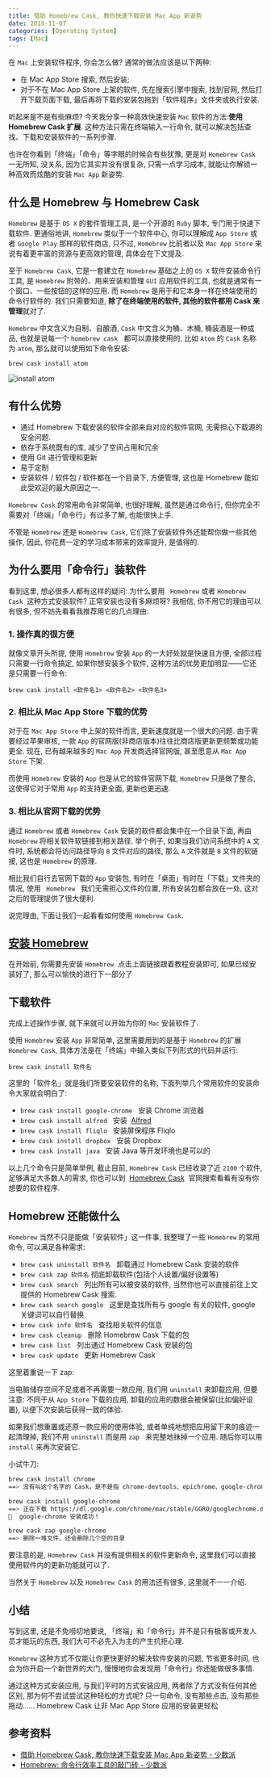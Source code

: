 ```yaml
---
title: 借助 Homebrew Cask, 教你快速下载安装 Mac App 新姿势
date: 2018-11-07
categories: [Operating System]
tags: [Mac]
---
```


在 `Mac` 上安装软件程序, 你会怎么做? 通常的做法应该是以下两种:

- 在 Mac App Store 搜索, 然后安装;
- 对于不在 Mac App Store 上架的软件, 先在搜索引擎中搜索, 找到官网, 然后打开下载页面下载, 最后再将下载的安装包拖到「软件程序」文件夹或执行安装.

听起来是不是有些麻烦? 今天我分享一种高效快速安装 `Mac` 软件的方法:**使用 Homebrew Cask 扩展**. 这种方法只需在终端输入一行命令, 就可以解决包括查找、下载和安装软件的一系列步骤.

也许在你看到「终端」「命令」等字眼的时候会有些犹豫, 更是对 `Homebrew Cask` 一无所知, 没关系, 因为它其实并没有很复杂, 只需一点学习成本, 就能让你解锁一种高效而炫酷的安装 `Mac App` 新姿势.

## 什么是 Homebrew 与 Homebrew Cask

`Homebrew` 是基于 `OS X` 的套件管理工具, 是一个开源的 `Ruby` 脚本, 专门用于快速下载软件. 更通俗地讲, `Homebrew` 类似于一个软件中心, 你可以理解成 `App Store` 或者 `Google Play` 那样的软件商店, 只不过, `Homebrew` 比前者以及 `Mac App Store` 来说有着更丰富的资源与更高效的管理, 具体会在下文提及.

至于 `Homebrew Cask`, 它是一套建立在 `Homebrew` 基础之上的 `OS X` 软件安装命令行工具, 是 `Homebrew` 附带的、用来安装和管理 `GUI` 应用软件的工具, 也就是通常有一个窗口、一些按钮的这样的应用. 而 `Homebrew` 是用于和它本身一样在终端使用的命令行软件的. 我们只需要知道, **除了在终端使用的软件, 其他的软件都用 Cask 来管理**就对了.

`Homebrew` 中文含义为自制、自酿酒, `Cask` 中文含义为桶、木桶, 桶装酒是一种成品, 也就是说每一个 `homebrew cask`   都可以直接使用的, 比如 `Atom` 的 `Cask` 名称为 `atom`, 那么就可以使用如下命令安装:

    brew cask install atom

![install atom](https://raw.githubusercontent.com/HenryTSZ/img/master/post/mac/054.gif)

## 有什么优势

- 通过 Homebrew 下载安装的软件全部来自对应的软件官网, 无需担心下载源的安全问题.
- 依存于系统既有的库, 减少了空间占用和冗余
- 使用 Git 进行管理和更新
- 易于定制
- 安装软件 / 软件包 / 软件都在一个目录下, 方便管理, 这也是 Homebrew 能如此受欢迎的最大原因之一.

`Homebrew Cask` 的常用命令非常简单, 也很好理解, 虽然是通过命令行, 但你完全不需要对「终端」「命令行」有过多了解, 也能很快上手.

不管是 `Homebrew` 还是 `Homebrew Cask`, 它们除了安装软件外还能帮你做一些其他操作, 因此, 你花费一定的学习成本带来的效率提升, 是值得的.

## 为什么要用「命令行」装软件

看到这里, 想必很多人都有这样的疑问: 为什么要用 ` Homebrew` 或者 `Homebrew Cask`  这种方式安装软件? 正常安装也没有多麻烦呀? 我相信, 你不用它的理由可以有很多, 但不妨先看看我推荐用它的几点理由:

### 1. 操作真的很方便

就像文章开头所提, 使用 `Homebrew` 安装 `App` 的一大好处就是快速且方便, 全部过程只需要一行命令搞定, 如果你想安装多个软件, 这种方法的优势更加明显——它还是只需要一行命令:

`brew cask install <软件名1> <软件名2> <软件名3>`

### 2. 相比从 Mac App Store 下载的优势

对于在 `Mac App Store` 中上架的软件而言, 更新速度就是一个很大的问题. 由于需要经过苹果审核, 一款 `App` 的官网版(非商店版本)往往比商店版更新更频繁或功能更全. 现在, 已有越来越多的 `Mac App` 开发商选择官网版, 甚至愿意从 `Mac App Store` 下架.

而使用 `Homebrew` 安装的 `App` 也是从它的软件官网下载, `Homebrew` 只是做了整合, 这使得它对于常用 `App` 的支持更全面, 更新也更迅速.

### 3. 相比从官网下载的优势

通过 `Homebrew` 或者 `Homebrew Cask` 安装的软件都会集中在一个目录下面, 再由 `Homebrew` 将相关软件软链接到相关路径. 举个例子, 如果当我们访问系统中的 `A` 文件时, 系统都会将访问路径导向 `B` 文件对应的路径, 那么 `A` 文件就是 `B` 文件的软链接, 这也是 `Homebrew` 的原理.

相比我们自行去官网下载的 `App` 安装包, 有时在「桌面」有时在「下载」文件夹的情况, 使用 ` Homebrew ` 我们无需担心文件的位置, 所有安装包都会放在一处, 这对之后的管理提供了很大便利.

说完理由, 下面让我们一起看看如何使用 `Homebrew Cask`.

## [安装 Homebrew](https://henrytsz.github.io/2018/10/27/mac-terminal-software-installation-tool-homebrew/)

在开始前, 你需要先安装 `Homebrew`. 点击上面链接跟着教程安装即可, 如果已经安装好了, 那么可以愉快的进行下一部分了

## 下载软件

完成上述操作步骤, 就下来就可以开始为你的 `Mac` 安装软件了.

使用 `Homebrew` 安装 `App` 非常简单, 这里需要用到的是基于 `Homebrew` 的扩展 `Homebrew Cask`, 具体方法是在「终端」中输入类似下列形式的代码并运行:

`brew cask install 软件名`

这里的「软件名」就是我们所要安装软件的名称, 下面列举几个常用软件的安装命令大家就会明白了:

- `brew cask install google-chrome`   安装 Chrome 浏览器
- `brew cask install alfred`   安装  [Alfred](https://henrytsz.github.io/2018/06/01/alfred/)
- `brew cask install fliqlo`   安装屏保程序 Fliqlo
- `brew cask install dropbox`   安装 Dropbox
- `brew cask install java`   安装 Java 等开发环境也是可以的

以上几个命令只是简单举例, 截止目前, `Homebrew Cask` 已经收录了近 `2100` 个软件, 足够满足大多数人的需求, 你也可以到  [Homebrew Cask](http://caskroom.io/search)  官网搜索看看有没有你想要的软件程序.

## Homebrew 还能做什么

`Homebrew` 当然不只是能做「安装软件」这一件事, 我整理了一些 `Homebrew` 的常用命令, 可以满足各种需求:

- `brew cask uninstall 软件名`   卸载通过 Homebrew Cask 安装的软件
- `brew cask zap 软件名` 彻底卸载软件(包括个人设置/偏好设置等)
- `brew cask search`   列出所有可以被安装的软件, 当然你也可以直接前往上文提供的 Homebrew Cask 搜索.
- `brew cask search google`   这里是查找所有与 google 有关的软件, google 关键词可以自行替换
- `brew cask info 软件名`   查找相关软件的信息
- `brew cask cleanup`   删除 Homebrew Cask 下载的包
- `brew cask list`   列出通过 Homebrew Cask 安装的包
- `brew cask update`   更新 Homebrew Cask

这里着重说一下 zap:

当电脑储存空间不足或者不再需要一款应用, 我们用 `uninstall` 来卸载应用, 但要注意: 不同于从 `App Store` 下载的应用, 卸载的应用的数据会被保留(比如偏好设置), 以便下次安装后获得一致的体验.

如果我们想重置或还原一款应用的使用体验, 或者单纯地想把应用留下来的痕迹一起清理掉, 我们不用 `uninstall` 而是用 `zap`   来完整地抹掉一个应用. 随后你可以用 `install` 来再次安装它.

小试牛刀:

```zsh
brew cask install chrome
==> 没有叫这个名字的 Cask，是不是指 chrome-devtools、epichrome、google-chrome……

brew cask install google-chrome
==> 正在下载 https://dl.google.com/chrome/mac/stable/GGRO/googlechrome.dmg
🍺  google-chrome 安装成功！

brew cask zap google-chrome
==> 删除一堆文件、还会删除几个空的目录
```

要注意的是, `Homebrew Cask` 并没有提供相关的软件更新命令, 这里我们可以直接使用软件内的更新功能就可以了.

当然关于 `Homebrew` 以及 `Homebrew Cask` 的用法还有很多, 这里就不一一介绍.

## 小结

写到这里, 还是不免唠叨地要说, 「终端」和「命令行」并不是只有极客或开发人员才能玩的东西, 我们大可不必先入为主的产生抗拒心理.

`Homebrew` 这种方式不仅能让你更快更好的解决软件安装的问题, 节省更多时间, 也会为你开启一个新世界的大门, 慢慢地你会发现用「命令行」你还能做很多事情.

通过这种方式安装应用, 与我们平时的方式安装应用, 两者除了方式没有任何其他区别, 那为何不尝试尝试这种轻松的方式呢? 只一句命令, 没有那些点击, 没有那些拖动…… Homebrew Cask 让非 Mac App Store 应用的安装更轻松

## 参考资料

- [借助 Homebrew Cask, 教你快速下载安装 Mac App 新姿势 - 少数派](https://sspai.com/post/32857)
- [Homebrew: 命令行效率工具的敲门砖 - 少数派](https://sspai.com/post/43021)
